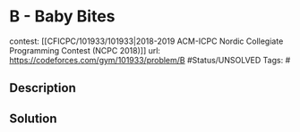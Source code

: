 # B - Baby Bites

contest: [[CFICPC/101933/101933|2018-2019 ACM-ICPC Nordic Collegiate Programming Contest (NCPC 2018)]]
url: https://codeforces.com/gym/101933/problem/B
#Status/UNSOLVED
Tags: #

## Description

## Solution

